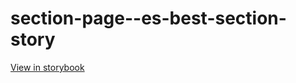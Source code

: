 # section-page--es-best-section-story

[View in storybook](https://raw.githack.com/Independent-Digital-News-and-Media-Ltd/standard-pwamp-sb/PR-527-sb/index.html?path=/story/section-page--es-best-section-story)